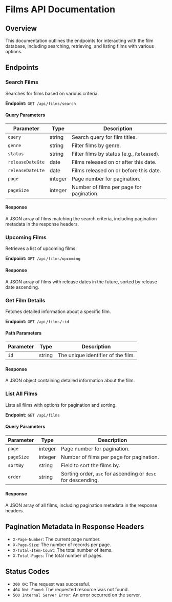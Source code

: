 # Films API Documentation

## Overview

This documentation outlines the endpoints for interacting with the film database, including searching, retrieving, and listing films with various options.

## Endpoints

### Search Films

Searches for films based on various criteria.

**Endpoint:** `GET /api/films/search`

#### Query Parameters

| Parameter        | Type    | Description                                |
| ---------------- | ------- | ------------------------------------------ |
| `query`          | string  | Search query for film titles.              |
| `genre`          | string  | Filter films by genre.                     |
| `status`         | string  | Filter films by status (e.g., `Released`). |
| `releaseDateGte` | date    | Films released on or after this date.      |
| `releaseDateLte` | date    | Films released on or before this date.     |
| `page`           | integer | Page number for pagination.                |
| `pageSize`       | integer | Number of films per page for pagination.   |

#### Response

A JSON array of films matching the search criteria, including pagination metadata in the response headers.

### Upcoming Films

Retrieves a list of upcoming films.

**Endpoint:** `GET /api/films/upcoming`

#### Response

A JSON array of films with release dates in the future, sorted by release date ascending.

### Get Film Details

Fetches detailed information about a specific film.

**Endpoint:** `GET /api/films/:id`

#### Path Parameters

| Parameter | Type   | Description                        |
| --------- | ------ | ---------------------------------- |
| `id`      | string | The unique identifier of the film. |

#### Response

A JSON object containing detailed information about the film.

### List All Films

Lists all films with options for pagination and sorting.

**Endpoint:** `GET /api/films`

#### Query Parameters

| Parameter  | Type    | Description                                                  |
| ---------- | ------- | ------------------------------------------------------------ |
| `page`     | integer | Page number for pagination.                                  |
| `pageSize` | integer | Number of films per page for pagination.                     |
| `sortBy`   | string  | Field to sort the films by.                                  |
| `order`    | string  | Sorting order, `asc` for ascending or `desc` for descending. |

#### Response

A JSON array of all films, including pagination metadata in the response headers.

## Pagination Metadata in Response Headers

- `X-Page-Number`: The current page number.
- `X-Page-Size`: The number of records per page.
- `X-Total-Item-Count`: The total number of items.
- `X-Total-Pages`: The total number of pages.

## Status Codes

- `200 OK`: The request was successful.
- `404 Not Found`: The requested resource was not found.
- `500 Internal Server Error`: An error occurred on the server.
